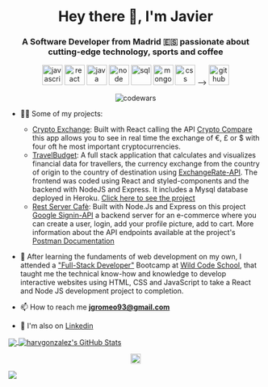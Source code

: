 <h1 align="center">Hey there 👋, I'm Javier</h1>
<h3 align="center">A Software Developer from Madrid 🇪🇸 passionate about cutting-edge technology, sports and coffee</h3>

<p align="center">
<img src="https://img.icons8.com/color/48/000000/javascript.png" width="40" height="40" alt='javascript'/>
<img src="https://img.icons8.com/ultraviolet/48/000000/react.png" width="40" height="40" alt='react'/>
<img src="https://img.icons8.com/java.png" width="40" height="40" alt='java'/>
<img href="https://img.icons8.com/color/50/000000/nodejs.png" width="40" height="40" alt='node'/>
<img src="https://img.icons8.com/color/48/000000/sql.png" width="40" height="40" alt='sql'/>
<img src="https://img.icons8.com/color/48/000000/mongodb.png" width="40" height="40" alt='mongo'/>
<img src="https://img.icons8.com/color/48/000000/css3.png" width="40" height="40" alt='css'/> -->
<img src="https://img.icons8.com/fluent/48/000000/github.png" width="40" height="40" alt='github'/>
</p>
<p align="center">
 <img src="https://www.codewars.com/users/harvgonzalez/badges/large" alt='codewars'/>

<p align="left">
 
- 👨‍💻 Some of my projects:
  - [Crypto Exchange](https://github.com/harvgonzalez/cotizador-crypto): Built with React 
   calling the API [Crypto Compare](https://min-api.cryptocompare.com) this app allows you to see in real time the exchange of €, £ or $ with four oft he most important cryptocurrencies.
  - [TravelBudget](https://github.com/Andreas-Kalicani/travelbudget2.0): A full stack application that calculates and visualizes financial data for travellers, the currency exchange from the country of origin to the country of destination using [ExchangeRate-API](https://www.exchangerate-api.com/).  The frontend was coded using React and styled-components and the backend with NodeJS and Express. It includes a Mysql database deployed in Heroku. [Click here to see the project](https://sheltered-sierra-28595.herokuapp.com/)
  - [Rest Server Cafè](https://github.com/harvgonzalez/react-server-coffee): Built with Node.Js and Express on this project [Google Signin-API](https://developers.google.com/identity/sign-in/web/sign-in) a backend server for an e-commerce where you can create a user, login, add your profile picture, add to cart.
  More  information about the API endpoints available at the project's [Postman Documentation](https://documenter.getpostman.com/view/16180314/U16opixf)
  <!-- - [bicitecla-cafe](https://github.com/carlosaore/bicitecla-cafe): A full stack web application for a client that has a bicycle based courier service and will use [this](https://stark-hollows-59630.herokuapp.com/) website to register new clients (work in progress). The frontend it's built with React, [styled-components](https://styled-components.com/) and atomic design and the backend is built with Node and Express).
  - [retrospectives-app](https://github.com/carlosaore/todo-app-fullstack): A full stack web application to help conduct scrum retrospectives (work in progress). The frontend it's built with React, [styled-components](https://styled-components.com/) and the backend is built with Node, Express and SQL).
  - more to come...  -->

- 🔧 After learning the fundaments of web development on my own, I attended a ["Full-Stack Developer"](https://www.wildcodeschool.com/en-GB/trainings/web-developer-full-time) Bootcamp at [Wild Code School](https://www.wildcodeschool.com/), that taught me the technical know-how and knowledge to develop interactive websites using HTML, CSS and JavaScript to take a React and Node JS development project to completion.

- 📫 How to reach me **jgromeo93@gmail.com**

- :gem: I'm also on [Linkedin](https://www.linkedin.com/in/francisco-javier-gonzalez-romeo/)

<a href="https://github.com/harvgonzalez/harvgonzalez">
  <img align="center" src="https://github-readme-stats.vercel.app/api/top-langs/?username=harvgonzalez&html&title_color=000000&text_color=000000" />
</a>
<a href="https://github.com/harvgonzalez/harvgonzalez">
  <img align="center" src="https://github-readme-stats.vercel.app/api?username=harvgonzalez&show_icons=true&line_height=27&count_private=true&title_color=000000&text_color=000000&icon_color=FAC051" alt="harvgonzalez's GitHub Stats" />
</a>
 
 <p align="center">
<a href="https://www.linkedin.com/in/francisco-javier-gonzalez-romeo/" target="blank"><img align="center" src="https://cdn.jsdelivr.net/npm/simple-icons@3.0.1/icons/linkedin.svg" alt="https://www.linkedin.com/in/maksakymenko/" height="20" width="20" /></a>

</p>

![](https://hit.yhype.me/github/profile?user_id=59698756)
